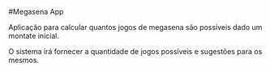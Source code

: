 #Megasena App

Aplicação para calcular quantos jogos de megasena são possíveis dado um montate inicial.

O sistema irá fornecer a quantidade de jogos possíveis e sugestões para os mesmos.
